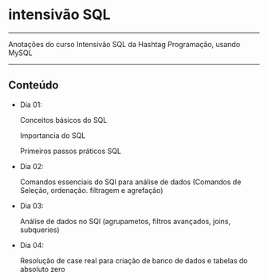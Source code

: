 # intensivão SQL 
---

Anotações do curso Intensivão SQL da Hashtag Programação, usando MySQL 

---

## Conteúdo 

-  Dia 01:

    Conceitos básicos do SQL

    Importancia do SQL

    Primeiros passos práticos SQL

- Dia 02: 
    
    Comandos essenciais do SQl para análise de dados (Comandos de Seleção, ordenação. filtragem e agrefação)

- Dia 03:

    Análise de dados no SQl (agrupametos, filtros avançados, joins, subqueries)

- Dia 04:

    Resolução de case  real  para criação de  banco de dados e tabelas  do absoluto zero
